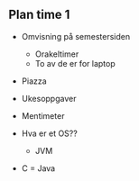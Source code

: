 
## Plan time 1

* Omvisning på semestersiden
    - Orakeltimer
    - To av de er for laptop
* Piazza
* Ukesoppgaver

* Mentimeter

* Hva er et OS??
    - JVM

* C = Java

